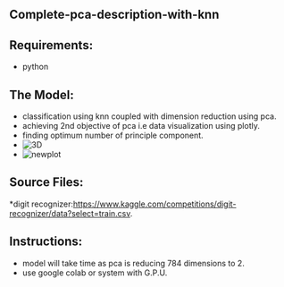 ## Complete-pca-description-with-knn

## Requirements:
* python

## The Model:
* classification using knn coupled with dimension reduction using pca.
* achieving 2nd objective of pca i.e data visualization using plotly.
* finding optimum number of principle component.
* ![3D](https://user-images.githubusercontent.com/110760486/189066065-9849e893-f121-43b5-a2e2-4890f40405d8.png)
* ![newplot](https://user-images.githubusercontent.com/110760486/189066193-3242360d-ac95-4f7a-9a8e-e0b51474c134.png)


## Source Files:
*digit recognizer:https://www.kaggle.com/competitions/digit-recognizer/data?select=train.csv.

## Instructions:
* model will take time as pca is reducing 784 dimensions to 2.
* use google colab or system with G.P.U.
